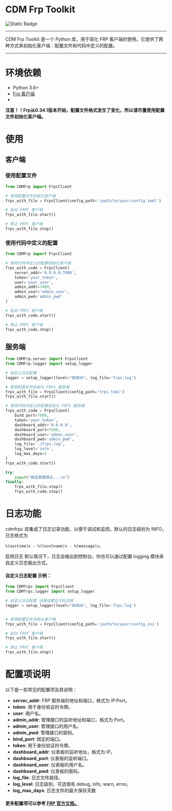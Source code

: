 # CDM Frp Toolkit
![Static Badge](https://img.shields.io/badge/Only-CodeManStudio-blue)

---

CDM Frp Toolkit 是一个 Python 库，用于简化 FRP 客户端的使用。它提供了两种方式来初始化客户端：配置文件和代码中定义的配置。

---
# 环境依赖
- Python 3.8+
- [Frp 客户端](https://github.com/fatedier/frp/releases)
- 
****注意！！Frp从0.34.1版本开始，配置文件格式发生了变化，所以请尽量使用配置文件初始化客户端。****

# 使用
## 客户端
### 使用配置文件

````python
from CDMFrp import FrpcClient

# 使用配置文件初始化客户端
frpc_with_file = FrpcClient(config_path='/path/to/your/config.toml')

# 启动 FRPC 客户端
frpc_with_file.start()

# 停止 FRPC 客户端
frpc_with_file.stop()
 ````

### 使用代码中定义的配置

````python
from CDMFrp import FrpcClient

# 使用代码中定义的配置初始化客户端
frpc_with_code = FrpcClient(
    server_addr='0.0.0.0:7000',
    token='your_token',
    user='your_user',
    admin_addr=7400,
    admin_user='admin_user',
    admin_pwd='admin_pwd'
)

# 启动 FRPC 客户端
frpc_with_code.start()

# 停止 FRPC 客户端
frpc_with_code.stop()
````
## 服务端
````python
from CDMFrp.server import FrpsClient
from CDMFrp.logger import setup_logger

# 自定义日志配置
logger = setup_logger(level="DEBUG", log_file='frps.log')

# 使用配置文件初始化 FRPS 服务端
frps_with_file = FrpsClient(config_path='frps.toml')
frps_with_file.start()

# 使用代码中定义的配置初始化 FRPS 服务端
frps_with_code = FrpsClient(
    bind_port=7000,
    token='your_token',
    dashboard_addr='0.0.0.0',
    dashboard_port=7500,
    dashboard_user='admin_user',
    dashboard_pwd='admin_pwd',
    log_file='./frps.log',
    log_level='info',
    log_max_days=3
)
frps_with_code.start()

try:
    input("按任意键停止...\n")
finally:
    frps_with_file.stop()
    frps_with_code.stop()
````


# 日志功能
cdmfrpc 库集成了日志记录功能，以便于调试和监控。默认的日志级别为 INFO，日志格式为 
````
%(asctime)s - %(levelname)s - %(message)s。
````

启用日志
默认情况下，日志会输出到控制台。你也可以通过配置 logging 模块来自定义日志输出方式。

#### 自定义日志配置 示例：
```` python
from CDMfrpc import FrpcClient
from CDMfrpc.logger import setup_logger

# 自定义日志配置 详细设置见代码注释
logger = setup_logger(level="DEBUG", log_file='frpc.log') 


# 使用配置文件初始化客户端
frpc_with_file = FrpcClient(config_path='/path/to/your/config.ini')

# 启动 FRPC 客户端
frpc_with_file.start()

# 停止 FRPC 客户端
frpc_with_file.stop()
````
# 配置项说明
以下是一些常见的配置项及其说明：

- **server_addr**: FRP 服务端的地址和端口，格式为 IP:Port。
- **token**: 用于身份验证的令牌。
- **user**: 用户名。
- **admin_addr**: 管理接口的监听地址和端口，格式为 Port。
- **admin_user**: 管理接口的用户名。
- **admin_pwd**: 管理接口的密码。
- **bind_port**: 绑定的端口。
- **token**: 用于身份验证的令牌。
- **dashboard_addr**: 仪表板的监听地址，格式为 IP。
- **dashboard_port**: 仪表板的监听端口。
- **dashboard_user**: 仪表板的用户名。
- **dashboard_pwd**: 仪表板的密码。
- **log_file**: 日志文件路径。
- **log_level**: 日志级别，可选值有 debug, info, warn, error。
- **log_max_days**: 日志文件的最大保存天数

#### 更多配置项可以参考 [FRP 官方文档。](https://github.com/fatedier/frp/blob/master/README_zh.md)